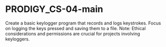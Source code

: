 # PRODIGY_CS-04-main
Create a basic keylogger program that records and logs keystrokes. Focus on logging the keys pressed and saving them to a file. Note: Ethical considerations and permissions are crucial for projects involving keyloggers.
